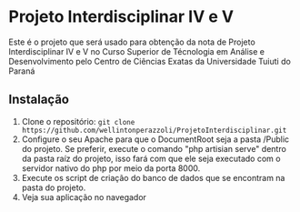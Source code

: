 # Projeto Interdisciplinar IV e V

Este é o projeto que será usado para obtenção da nota de Projeto Interdisciplinar IV e V no Curso Superior de Técnologia em Análise e Desenvolvimento pelo Centro de Ciências Exatas da Universidade Tuiuti do Paraná


## Instalação

1. Clone o repositório: `git clone https://github.com/wellintonperazzoli/ProjetoInterdisciplinar.git`
2. Configure o seu Apache para que o DocumentRoot seja a pasta /Public do projeto. Se preferir, execute o comando "php artisian serve" dentro da pasta raíz do projeto, isso fará com que ele seja executado com o servidor nativo do php por meio da porta 8000.
3. Execute os script de criação do banco de dados que se encontram na pasta do projeto.
4. Veja sua aplicação no navegador
